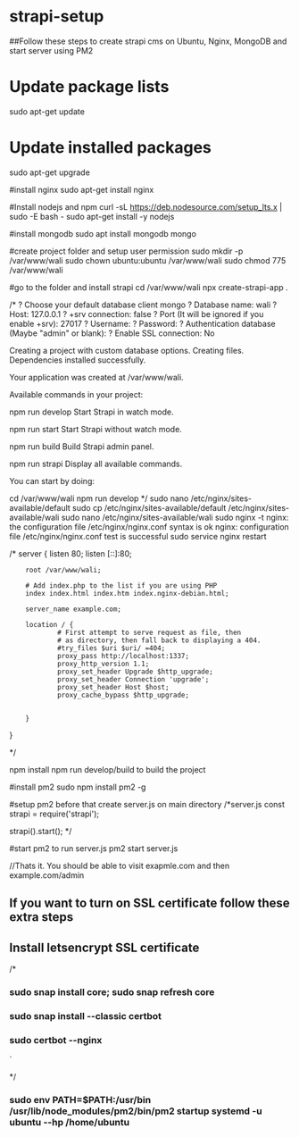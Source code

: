 # strapi-setup

##Follow these steps to create strapi cms on Ubuntu, Nginx, MongoDB and start server using PM2
# Update package lists
sudo apt-get update

# Update installed packages
sudo apt-get upgrade

#install nginx
sudo apt-get install nginx

#Install nodejs and npm
curl -sL https://deb.nodesource.com/setup_lts.x | sudo -E bash -
sudo apt-get install -y nodejs

#install mongodb
sudo apt install mongodb
mongo

#create project folder and setup user permission
sudo mkdir -p /var/www/wali
sudo chown ubuntu:ubuntu /var/www/wali
sudo chmod 775 /var/www/wali

#go to the folder and install strapi
cd /var/www/wali
npx create-strapi-app .

/*
? Choose your default database client mongo
? Database name: wali
? Host: 127.0.0.1
? +srv connection: false
? Port (It will be ignored if you enable +srv): 27017
? Username: 
? Password: 
? Authentication database (Maybe "admin" or blank): 
? Enable SSL connection: No

Creating a project with custom database options.
Creating files.
Dependencies installed successfully.

Your application was created at /var/www/wali.

Available commands in your project:

  npm run develop
  Start Strapi in watch mode.

  npm run start
  Start Strapi without watch mode.

  npm run build
  Build Strapi admin panel.

  npm run strapi
  Display all available commands.

You can start by doing:

  cd /var/www/wali
  npm run develop
*/
sudo nano /etc/nginx/sites-available/default 
sudo cp /etc/nginx/sites-available/default /etc/nginx/sites-available/wali
sudo nano /etc/nginx/sites-available/wali 
sudo nginx -t
nginx: the configuration file /etc/nginx/nginx.conf syntax is ok
nginx: configuration file /etc/nginx/nginx.conf test is successful
sudo service nginx restart

/*
server {
        listen 80;
        listen [::]:80;

        root /var/www/wali;

        # Add index.php to the list if you are using PHP
        index index.html index.htm index.nginx-debian.html;

        server_name example.com;

        location / {
                # First attempt to serve request as file, then
                # as directory, then fall back to displaying a 404.
                #try_files $uri $uri/ =404;
                proxy_pass http://localhost:1337;
                proxy_http_version 1.1;
                proxy_set_header Upgrade $http_upgrade;
                proxy_set_header Connection 'upgrade';
                proxy_set_header Host $host;
                proxy_cache_bypass $http_upgrade;


        }

}

*/

npm install
npm run develop/build to build the project

#install pm2
sudo npm install pm2 -g

#setup pm2
before that create server.js on main directory
/*server.js
const strapi = require('strapi');

strapi().start();
*/

#start pm2 to run server.js
pm2 start server.js

//Thats it. You should be able to visit exapmle.com and then example.com/admin

## If you want to turn on SSL certificate follow these extra steps 
## Install letsencrypt SSL certificate
/*

### sudo snap install core; sudo snap refresh core
### sudo snap install --classic certbot
### sudo certbot --nginx
`

*/

### sudo env PATH=$PATH:/usr/bin /usr/lib/node_modules/pm2/bin/pm2 startup systemd -u ubuntu --hp /home/ubuntu
